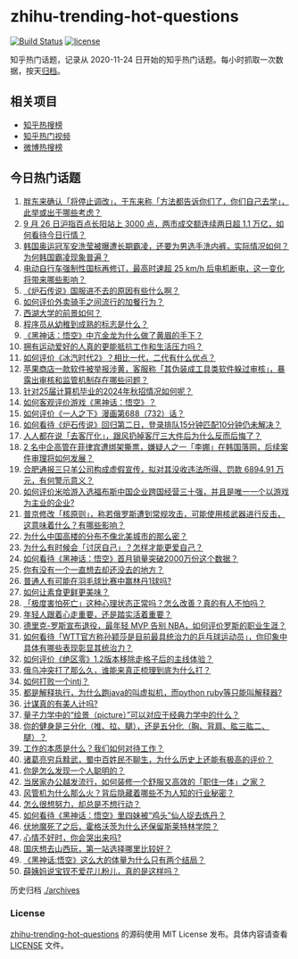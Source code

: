 # zhihu-trending-hot-questions

[![Build Status](https://github.com/justjavac/zhihu-trending-hot-questions/workflows/ci/badge.svg?branch=master)](https://github.com/justjavac/zhihu-trending-hot-questions/actions)
[![license](https://img.shields.io/github/license/justjavac/zhihu-trending-hot-questions)](https://github.com/justjavac/zhihu-trending-hot-questions/blob/master/LICENSE)

知乎热门话题，记录从 2020-11-24
日开始的知乎热门话题。每小时抓取一次数据，按天[归档](./archives)。

## 相关项目

- [知乎热搜榜](https://github.com/justjavac/zhihu-trending-top-search)
- [知乎热门视频](https://github.com/justjavac/zhihu-trending-hot-video)
- [微博热搜榜](https://github.com/justjavac/weibo-trending-hot-search)

## 今日热门话题

<!-- BEGIN -->
<!-- 最后更新时间 Fri Sep 27 2024 04:14:18 GMT+0800 (China Standard Time) -->

1. [胖东来确认「将停止调改」，于东来称「方法都告诉你们了，你们自己去学」，此举或出于哪些考虑？](https://www.zhihu.com/question/668271727)
1. [9 月 26 日沪指百点长阳站上 3000 点，两市成交额连续两日超 1.1 万亿，如何看待今日行情？](https://www.zhihu.com/question/668271524)
1. [韩国奥运冠军安洗莹被曝遭长期霸凌，还要为男选手洗内裤，实际情况如何？为何韩国霸凌现象普遍？](https://www.zhihu.com/question/668271665)
1. [电动自行车强制性国标再修订，最高时速超 25 km/h 后电机断电，这一变化将带来哪些影响？](https://www.zhihu.com/question/667761824)
1. [《炉石传说》国服进不去的原因有些什么啊？](https://www.zhihu.com/question/668248792)
1. [如何评价外卖骑手之间流行的加餐行为？](https://www.zhihu.com/question/658256921)
1. [西湖大学的前景如何？](https://www.zhihu.com/question/391017353)
1. [程序员从幼稚到成熟的标志是什么？](https://www.zhihu.com/question/642449547)
1. [《黑神话：悟空》中亢金龙为什么做了黄眉的手下？](https://www.zhihu.com/question/665005678)
1. [拥有运动爱好的人真的更能抵抗工作和生活压力吗？](https://www.zhihu.com/question/660632314)
1. [如何评价《冰汽时代2》？相比一代，二代有什么优点？](https://www.zhihu.com/question/667475172)
1. [苹果商店一款软件被举报涉黄，客服称「其伪装成工具类软件躲过审核」，暴露出审核和监管机制存在哪些问题？](https://www.zhihu.com/question/668150777)
1. [针对25届计算机毕业的2024年秋招情况如何呢？](https://www.zhihu.com/question/664740054)
1. [如何客观评价游戏《黑神话：悟空》？](https://www.zhihu.com/question/558640795)
1. [如何评价《一人之下》漫画第688（732）话？](https://www.zhihu.com/question/668972341)
1. [如何看待《炉石传说》回归第二日，登录排队15分钟匹配10分钟仍未解决？](https://www.zhihu.com/question/668281848)
1. [人人都在说「去客厅化」，跟风扔掉客厅三大件后为什么反而后悔了？](https://www.zhihu.com/question/666298080)
1. [2 名中企高管在菲律宾遭绑架撕票，嫌疑人之一「李娜」在韩国落网，后续案件审理将如何发展？](https://www.zhihu.com/question/667980990)
1. [合肥通报三只羊公司构成虚假宣传，拟对其没收违法所得、罚款 6894.91 万元，有何警示意义？](https://www.zhihu.com/question/668875746)
1. [如何评价米哈游入选福布斯中国企业跨国经营三十强，并且是唯一一个以游戏为主业的企业?](https://www.zhihu.com/question/668272394)
1. [普京修改「核原则」，称若俄罗斯遭到常规攻击，可能使用核武器进行反击，这意味着什么？有哪些影响？](https://www.zhihu.com/question/668268045)
1. [为什么中国高楼的分布不像北美城市的那么密？](https://www.zhihu.com/question/330249681)
1. [为什么有时候会「讨厌自己」？怎样才能更爱自己？](https://www.zhihu.com/question/667579042)
1. [‌如何看待《黑神话：悟空》首月销量突破2000万份这个数据？](https://www.zhihu.com/question/668282490)
1. [你有没有一个一直想去却还没去的地方？](https://www.zhihu.com/question/666257531)
1. [普通人有可能在羽毛球比赛中赢林丹1球吗?](https://www.zhihu.com/question/666929031)
1. [如何让素食更鲜更美味？](https://www.zhihu.com/question/667978197)
1. [「极度害怕死亡」这种心理状态正常吗？怎么改善？真的有人不怕吗？](https://www.zhihu.com/question/666989407)
1. [年轻人跟着心走重要，还是踏实活着重要？](https://www.zhihu.com/question/666948857)
1. [德里克-罗斯宣布退役，最年轻 MVP 告别 NBA，如何评价罗斯的职业生涯？](https://www.zhihu.com/question/668625933)
1. [如何看待「WTT官方称孙颖莎是目前最具统治力的乒乓球运动员」，你印象中具体有哪些表现彰显其统治力？](https://www.zhihu.com/question/668669412)
1. [如何评价《绝区零》1.2版本移除走格子后的主线体验？](https://www.zhihu.com/question/668236415)
1. [俄乌冲突打了那么久，谁能来真正梳理到底为什么打？](https://www.zhihu.com/question/668232660)
1. [如何打败一个intj？](https://www.zhihu.com/question/654950358)
1. [都是解释执行，为什么跑java的叫虚拟机，而python ruby等只能叫解释器?](https://www.zhihu.com/question/647430973)
1. [计谋真的有美人计吗?](https://www.zhihu.com/question/653283532)
1. [量子力学中的“绘景（picture）”可以对应于经典力学中的什么？](https://www.zhihu.com/question/492478116)
1. [你的健身是三分化（推、拉、腿），还是五分化（胸、背肩、肱三肱二、腿）？](https://www.zhihu.com/question/665508874)
1. [工作的本质是什么？我们如何对待工作？](https://www.zhihu.com/question/667923252)
1. [诸葛亮穷兵黩武，蜀中百姓民不聊生，为什么历史上还能有极高的评价？](https://www.zhihu.com/question/668033648)
1. [你是怎么发现一个人聪明的？](https://www.zhihu.com/question/665287517)
1. [当居家办公越发流行，如何装修一个舒服又高效的「职住一体」之家？](https://www.zhihu.com/question/665982251)
1. [风管机为什么那么火？背后隐藏着哪些不为人知的行业秘密？](https://www.zhihu.com/question/668269420)
1. [怎么很想努力，却总是不想行动？](https://www.zhihu.com/question/668018621)
1. [如何看待《黑神话：悟空》里四妹被“鸡头”仙人捉去炼丹？](https://www.zhihu.com/question/665009055)
1. [伏地魔死了之后，霍格沃茨为什么还保留斯莱特林学院？](https://www.zhihu.com/question/667884282)
1. [心情不好时，你会哭出来吗?](https://www.zhihu.com/question/666080016)
1. [国庆想去山西玩，第一站选择哪里比较好？](https://www.zhihu.com/question/666872460)
1. [《黑神话:悟空》这么大的体量为什么只有两个结局？](https://www.zhihu.com/question/665067495)
1. [薛姨妈说宝钗不爱花儿粉儿，真的是这样吗？](https://www.zhihu.com/question/650560689)

<!-- END -->

历史归档 [./archives](./archives)

### License

[zhihu-trending-hot-questions](https://github.com/justjavac/zhihu-trending-hot-questions)
的源码使用 MIT License 发布。具体内容请查看 [LICENSE](./LICENSE) 文件。
